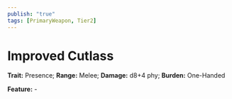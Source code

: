```yaml
---
publish: "true"
tags: [PrimaryWeapon, Tier2]
---
```

# Improved Cutlass

**Trait:** Presence; **Range:** Melee; **Damage:** d8+4 phy; **Burden:** One-Handed

**Feature:** -
